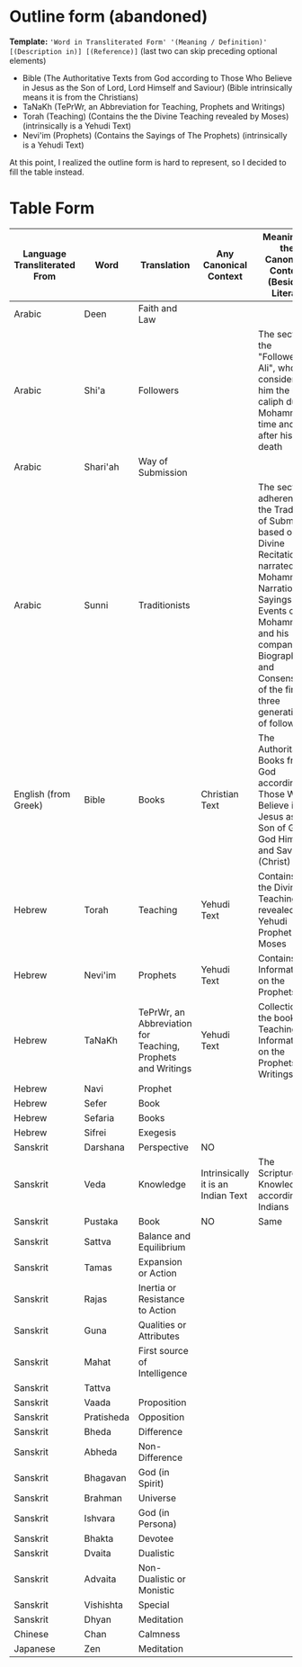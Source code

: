 # Outline form (abandoned)
**Template:** `'Word in Transliterated Form' '(Meaning / Definition)' [(Description in)] [(Reference)]` (last two can skip preceding optional elements)

- Bible (The Authoritative Texts from God according to Those Who Believe in Jesus as the Son of Lord, Lord Himself and Saviour) (Bible intrinsically means it is from the Christians)
- TaNaKh (TePrWr, an Abbreviation for Teaching, Prophets and Writings)
- Torah (Teaching) (Contains the the Divine Teaching revealed by Moses) (intrinsically is a Yehudi Text)
- Nevi'im (Prophets) (Contains the Sayings of The Prophets) (intrinsically is a Yehudi Text)

At this point, I realized the outline form is hard to represent, so I decided to fill the table instead.
# Table Form

| Language Transliterated From | Word       | Translation                                                 | Any Canonical Context              | Meaning in the Canonical Context (Besides Literal)                                                                                                                                                                                               |
| ---------------------------- | ---------- | ----------------------------------------------------------- | ---------------------------------- | ------------------------------------------------------------------------------------------------------------------------------------------------------------------------------------------------------------------------------------------------ |
| Arabic                       | Deen       | Faith and Law                                               |                                    |                                                                                                                                                                                                                                                  |
| Arabic                       | Shi'a      | Followers                                                   |                                    | The sect of the "Followers of Ali", who considered him the right caliph during Mohammed's time and after his death                                                                                                                               |
| Arabic                       | Shari'ah   | Way of Submission                                           |                                    |                                                                                                                                                                                                                                                  |
| Arabic                       | Sunni      | Traditionists                                               |                                    | The sect of adherents of the Tradition of Submitters based on the Divine Recitation narrated by Mohammed, Narrations of Sayings and Events of Mohammed and his companions, Biographies and Consensus of the first three generations of followers |
| English (from Greek)         | Bible      | Books                                                       | Christian Text                     | The Authoritative Books from God according to Those Who Believe in Jesus as the Son of God, God Himself and Saviour (Christ)                                                                                                                     |
| Hebrew                       | Torah      | Teaching                                                    | Yehudi Text                        | Contains the the Divine Teaching revealed by Yehudi Prophet Moses                                                                                                                                                                                |
| Hebrew                       | Nevi'im    | Prophets                                                    | Yehudi Text                        | Contains Information on the Prophets                                                                                                                                                                                                             |
| Hebrew                       | TaNaKh     | TePrWr, an Abbreviation for Teaching, Prophets and Writings | Yehudi Text                        | Collection of the books on Teaching, Information on the Prophets and Writings                                                                                                                                                                    |
| Hebrew                       | Navi       | Prophet                                                     |                                    |                                                                                                                                                                                                                                                  |
| Hebrew                       | Sefer      | Book                                                        |                                    |                                                                                                                                                                                                                                                  |
| Hebrew                       | Sefaria    | Books                                                       |                                    |                                                                                                                                                                                                                                                  |
| Hebrew                       | Sifrei     | Exegesis                                                    |                                    |                                                                                                                                                                                                                                                  |
| Sanskrit                     | Darshana   | Perspective                                                 | NO                                 |                                                                                                                                                                                                                                                  |
| Sanskrit                     | Veda       | Knowledge                                                   | Intrinsically it is an Indian Text | The Scriptures of Knowledge according to Indians                                                                                                                                                                                                 |
| Sanskrit                     | Pustaka    | Book                                                        | NO                                 | Same                                                                                                                                                                                                                                             |
| Sanskrit                     | Sattva     | Balance and Equilibrium                                     |                                    |                                                                                                                                                                                                                                                  |
| Sanskrit                     | Tamas      | Expansion or Action                                         |                                    |                                                                                                                                                                                                                                                  |
| Sanskrit                     | Rajas      | Inertia or Resistance to Action                             |                                    |                                                                                                                                                                                                                                                  |
| Sanskrit                     | Guna       | Qualities or Attributes                                     |                                    |                                                                                                                                                                                                                                                  |
| Sanskrit                     | Mahat      | First source of Intelligence                                |                                    |                                                                                                                                                                                                                                                  |
| Sanskrit                     | Tattva     |                                                             |                                    |                                                                                                                                                                                                                                                  |
| Sanskrit                     | Vaada      | Proposition                                                 |                                    |                                                                                                                                                                                                                                                  |
| Sanskrit                     | Pratisheda | Opposition                                                  |                                    |                                                                                                                                                                                                                                                  |
| Sanskrit                     | Bheda      | Difference                                                  |                                    |                                                                                                                                                                                                                                                  |
| Sanskrit                     | Abheda     | Non-Difference                                              |                                    |                                                                                                                                                                                                                                                  |
| Sanskrit                     | Bhagavan   | God (in Spirit)                                             |                                    |                                                                                                                                                                                                                                                  |
| Sanskrit                     | Brahman    | Universe                                                    |                                    |                                                                                                                                                                                                                                                  |
| Sanskrit                     | Ishvara    | God (in Persona)                                            |                                    |                                                                                                                                                                                                                                                  |
| Sanskrit                     | Bhakta     | Devotee                                                     |                                    |                                                                                                                                                                                                                                                  |
| Sanskrit                     | Dvaita     | Dualistic                                                   |                                    |                                                                                                                                                                                                                                                  |
| Sanskrit                     | Advaita    | Non-Dualistic or Monistic                                   |                                    |                                                                                                                                                                                                                                                  |
| Sanskrit                     | Vishishta  | Special                                                     |                                    |                                                                                                                                                                                                                                                  |
| Sanskrit                     | Dhyan      | Meditation                                                  |                                    |                                                                                                                                                                                                                                                  |
| Chinese                      | Chan       | Calmness                                                    |                                    |                                                                                                                                                                                                                                                  |
| Japanese                     | Zen        | Meditation                                                  |                                    |                                                                                                                                                                                                                                                  |
